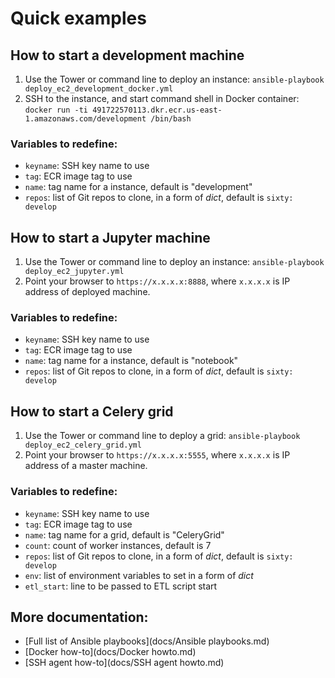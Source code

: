 # Quick examples

## How to start a development machine
1. Use the Tower or command line to deploy an instance:
	`ansible-playbook deploy_ec2_development_docker.yml`
2. SSH to the instance, and start command shell in Docker container: `docker run -ti 491722570113.dkr.ecr.us-east-1.amazonaws.com/development /bin/bash`
	
### Variables to redefine:
- `keyname`: SSH key name to use
- `tag`: ECR image tag to use
- `name`: tag name for a instance, default is "development"
- `repos`: list of Git repos to clone, in a form of *dict*, default is `sixty: develop`

	
## How to start a Jupyter machine
1. Use the Tower or command line to deploy an instance:
	`ansible-playbook deploy_ec2_jupyter.yml`
2. Point your browser to `https://x.x.x.x:8888`, where `x.x.x.x` is IP address of deployed machine.

### Variables to redefine:
- `keyname`: SSH key name to use
- `tag`: ECR image tag to use
- `name`: tag name for a instance, default is "notebook"
- `repos`: list of Git repos to clone, in a form of *dict*, default is `sixty: develop`

## How to start a Celery grid
1. Use the Tower or command line to deploy a grid:
	`ansible-playbook deploy_ec2_celery_grid.yml`
2. Point your browser to `https://x.x.x.x:5555`, where `x.x.x.x` is IP address of a master machine.

### Variables to redefine:
- `keyname`: SSH key name to use
- `tag`: ECR image tag to use
- `name`: tag name for a grid, default is "CeleryGrid"
- `count`: count of worker instances, default is 7
- `repos`: list of Git repos to clone, in a form of *dict*, default is `sixty: develop`
- `env`: list of environment variables to set in a form of *dict*
- `etl_start`: line to be passed to ETL script start


## More documentation:

- [Full list of Ansible playbooks](docs/Ansible playbooks.md)
- [Docker how-to](docs/Docker howto.md)
- [SSH agent how-to](docs/SSH agent howto.md)